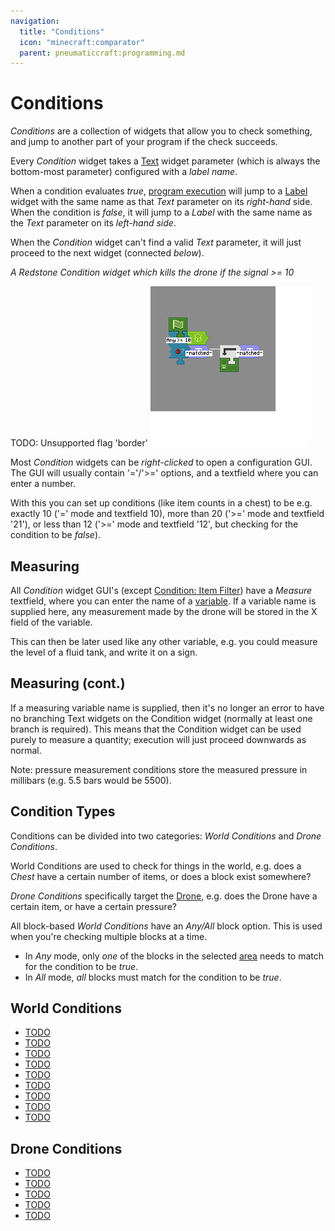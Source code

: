 ```yaml
---
navigation:
  title: "Conditions"
  icon: "minecraft:comparator"
  parent: pneumaticcraft:programming.md
---
```


# Conditions

*Conditions* are a collection of widgets that allow you to check something, and jump to another part of your program if the check succeeds.

Every *Condition* widget takes a [Text](./text.md) widget parameter (which is always the bottom-most parameter) configured with a *label name*.

When a condition evaluates *true*, [program execution](./flow_control.md) will jump to a [Label](./label.md) widget with the same name as that *Text* parameter on its *right-hand* side. When the condition is *false*, it will jump to a *Label* with the same name as the *Text* parameter on its *left-hand side*.

When the *Condition* widget can't find a valid *Text* parameter, it will just proceed to the next widget (connected *below*).

*A Redstone Condition widget which kills the drone if the signal >= 10*

TODO: Unsupported flag 'border'
![](condition_widget.png)

Most *Condition* widgets can be *right-clicked* to open a configuration GUI. The GUI will usually contain '='/'>=' options, and a textfield where you can enter a number.

With this you can set up conditions (like item counts in a chest) to be e.g. exactly 10 ('=' mode and textfield 10), more than 20 ('>=' mode and textfield '21'), or less than 12 ('>=' mode and textfield '12', but checking for the condition to be *false*).

## Measuring

All *Condition* widget GUI's (except [Condition: Item Filter](./condition_item.md)) have a *Measure* textfield, where you can enter the name of a [variable](./variables.md). If a variable name is supplied here, any measurement made by the drone will be stored in the X field of the variable.

This can then be later used like any other variable, e.g. you could measure the level of a fluid tank, and write it on a sign.

## Measuring (cont.)

If a measuring variable name is supplied, then it's no longer an error to have no branching Text widgets on the Condition widget (normally at least one branch is required). This means that the Condition widget can be used purely to measure a quantity; execution will just proceed downwards as normal.

Note: pressure measurement conditions store the measured pressure in millibars (e.g. 5.5 bars would be 5500).

## Condition Types

Conditions can be divided into two categories: *World Conditions* and *Drone Conditions*.

World Conditions are used to check for things in the world, e.g. does a *Chest* have a certain number of items, or does a block exist somewhere?

*Drone Conditions* specifically target the [Drone](../tools/drone.md), e.g. does the Drone have a certain item, or have a certain pressure?

All block-based *World Conditions* have an *Any/All* block option. This is used when you're checking multiple blocks at a time.
- In *Any* mode, only *one* of the blocks in the selected [area](./area.md) needs to match for the condition to be *true*.
- In *All* mode, *all* blocks must match for the condition to be *true*.

## World Conditions

- [TODO](./condition_block.md)
- [TODO](./condition_coordinate.md)
- [TODO](./condition_entity.md)
- [TODO](./condition_item.md)
- [TODO](./condition_item_inventory.md)
- [TODO](./condition_liquid_inventory.md)
- [TODO](./condition_pressure.md)
- [TODO](./condition_redstone.md)
- [TODO](./condition_rf.md)



## Drone Conditions

- [TODO](./drone_condition_item.md)
- [TODO](./drone_condition_liquid.md)
- [TODO](./drone_condition_entity.md)
- [TODO](./drone_condition_pressure.md)
- [TODO](./drone_condition_rf.md)



